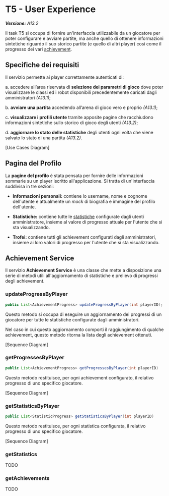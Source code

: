 # T5 - User Experience

*<b>Versione:</b> A13.2*

Il task T5 si occupa di fornire un'interfaccia utilizzabile da un giocatore per poter configurare e avviare partite, ma anche quello di ottenere informazioni sintetiche riguardo il suo storico partite (e quello di altri player) così come il progresso dei vari [achievement](/game/achievements).

## Specifiche dei requisiti

Il servizio permette ai player correttamente
autenticati di: 

a. accedere all’area riservata di
**selezione dei parametri di gioco** dove poter
visualizzare le classi ed i robot disponibili
precedentemente caricati dagli
amministratori *(A13.1)*;

b. **avviare una partita** accedendo
all’arena di gioco vero e proprio *(A13.1)*;

c. **visualizzare i profili utente** tramite apposite pagine che racchiudono informazioni sintetiche sullo storico di gioco degli utenti *(A13.2)*;

d. **aggiornare lo stato delle statistiche** degli utenti ogni volta che viene salvato lo stato di una partita *(A13.2)*.

[Use Cases Diagram]

## Pagina del Profilo

La **pagine del profilo** è stata pensata per fornire delle informazioni sommarie su un player iscritto all'applicazione. Si tratta di un'interfaccia suddivisa in tre sezioni:

* **Informazioni personali:** contiene lo username, nome e cognome dell'utente e attualmente un *mock* di biografia e immagine del profilo dell'utente.

* **Statistiche:** contiene tutte le [statistiche](/game/achievements) configurate dagli utenti amministratore, insieme al valore di progresso attuale per l'utente che si sta visualizzando.

* **Trofei:** contiene tutti gli achievement configurati dagli amministratori, insieme ai loro valori di progresso per l'utente che si sta visualizzando.

## Achievement Service

Il servizio **Achievement Service** è una classe che mette a disposizione una serie di metodi utili all'aggiornamento di statistiche e prelievo di progressi degli achievement.

### updateProgressByPlayer

```java
public List<AchievementProgress> updateProgressByPlayer(int playerID);
```

Questo metodo si occupa di eseguire un aggiornamento dei progressi di un giocatore per tutte le statistiche configurate dagli amministratori.

Nel caso in cui questo aggiornamento comporti il raggiungimento di qualche achievement, questo metodo ritorna la lista degli achievement ottenuti.

[Sequence Diagram]

### getProgressesByPlayer

```java
public List<AchievementProgress> getProgressesByPlayer(int playerID)
```

Questo metodo restituisce, per ogni achievement configurato, il relativo progresso di uno specifico giocatore.

[Sequence Diagram]

### getStatisticsByPlayer

```java
public List<StatisticProgress> getStatisticsByPlayer(int playerID)
```

Questo metodo restituisce, per ogni statistica configurata, il relativo progresso di uno specifico giocatore.

[Sequence Diagram]

### getStatistics

TODO

### getAchievements

TODO

